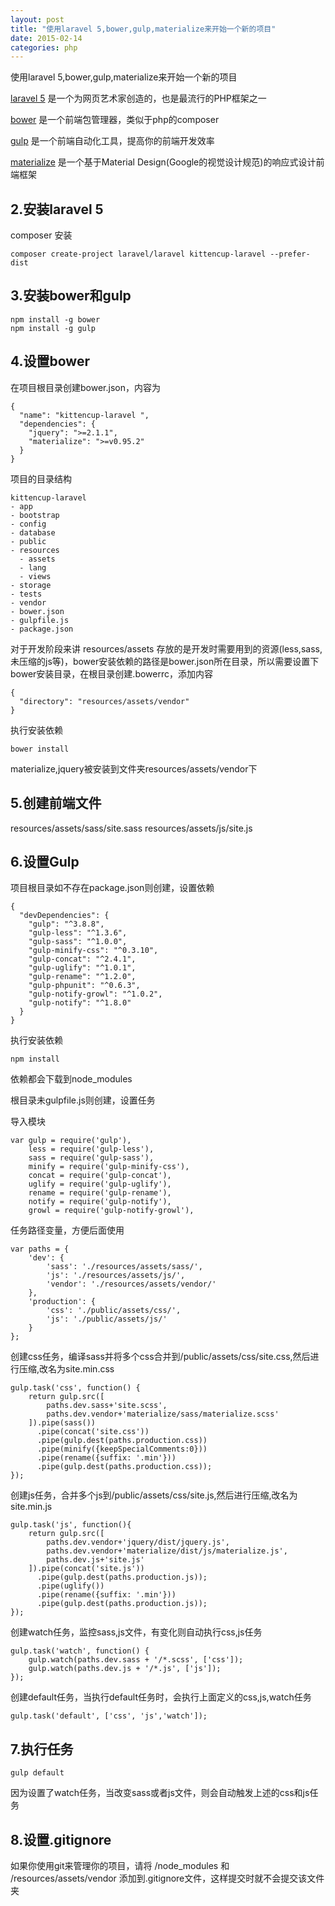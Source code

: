 ```yaml
---
layout: post
title: "使用laravel 5,bower,gulp,materialize来开始一个新的项目"
date: 2015-02-14
categories: php
---
```


使用laravel 5,bower,gulp,materialize来开始一个新的项目

[laravel 5](http://laravel.com/) 是一个为网页艺术家创造的，也是最流行的PHP框架之一

[bower](http://bower.io/) 是一个前端包管理器，类似于php的composer

[gulp](http://gulpjs.com/) 是一个前端自动化工具，提高你的前端开发效率

[materialize](http://materializecss.com/) 是一个基于Material Design(Google的视觉设计规范)的响应式设计前端框架

2.安装laravel 5 
--------
composer 安装

```
composer create-project laravel/laravel kittencup-laravel --prefer-dist
```


3.安装bower和gulp
--------

```
npm install -g bower  
npm install -g gulp  
```

4.设置bower
--------
在项目根目录创建bower.json，内容为

```
{
  "name": "kittencup-laravel ",
  "dependencies": {
    "jquery": ">=2.1.1",
    "materialize": ">=v0.95.2"
  }
}
```

项目的目录结构

```
kittencup-laravel  
- app
- bootstrap
- config
- database
- public
- resources
  - assets
  - lang
  - views
- storage
- tests
- vendor
- bower.json
- gulpfile.js
- package.json
```

对于开发阶段来讲 resources/assets 存放的是开发时需要用到的资源(less,sass,未压缩的js等)，bower安装依赖的路径是bower.json所在目录，所以需要设置下bower安装目录，在根目录创建.bowerrc，添加内容

```
{
  "directory": "resources/assets/vendor"
}
```

执行安装依赖

```
bower install
```
materialize,jquery被安装到文件夹resources/assets/vendor下

5.创建前端文件
--------
resources/assets/sass/site.sass
resources/assets/js/site.js

6.设置Gulp
--------
项目根目录如不存在package.json则创建，设置依赖

```
{
  "devDependencies": {
    "gulp": "^3.8.8",
    "gulp-less": "^1.3.6",
    "gulp-sass": "^1.0.0",
    "gulp-minify-css": "^0.3.10",
    "gulp-concat": "^2.4.1",
    "gulp-uglify": "^1.0.1",
    "gulp-rename": "^1.2.0",
    "gulp-phpunit": "^0.6.3",
    "gulp-notify-growl": "^1.0.2",
    "gulp-notify": "^1.8.0"
  }
}
```

执行安装依赖

```
npm install
```
依赖都会下载到node_modules

根目录未gulpfile.js则创建，设置任务

导入模块

```
var gulp = require('gulp'),
    less = require('gulp-less'),
    sass = require('gulp-sass'),
    minify = require('gulp-minify-css'),
    concat = require('gulp-concat'),
    uglify = require('gulp-uglify'),
    rename = require('gulp-rename'),
    notify = require('gulp-notify'),
    growl = require('gulp-notify-growl'),

```

任务路径变量，方便后面使用

```
var paths = {
    'dev': {
        'sass': './resources/assets/sass/',
        'js': './resources/assets/js/',
        'vendor': './resources/assets/vendor/'
    },
    'production': {
        'css': './public/assets/css/',
        'js': './public/assets/js/'
    }
};

```

创建css任务，编译sass并将多个css合并到/public/assets/css/site.css,然后进行压缩,改名为site.min.css

```
gulp.task('css', function() {
    return gulp.src([
        paths.dev.sass+'site.scss',
        paths.dev.vendor+'materialize/sass/materialize.scss'
    ]).pipe(sass())
      .pipe(concat('site.css'))
      .pipe(gulp.dest(paths.production.css))
      .pipe(minify({keepSpecialComments:0}))
      .pipe(rename({suffix: '.min'}))
      .pipe(gulp.dest(paths.production.css));
});
```

创建js任务，合并多个js到/public/assets/css/site.js,然后进行压缩,改名为site.min.js

```
gulp.task('js', function(){
    return gulp.src([
        paths.dev.vendor+'jquery/dist/jquery.js',
        paths.dev.vendor+'materialize/dist/js/materialize.js',
        paths.dev.js+'site.js'
    ]).pipe(concat('site.js'))
      .pipe(gulp.dest(paths.production.js));
      .pipe(uglify())
      .pipe(rename({suffix: '.min'}))
      .pipe(gulp.dest(paths.production.js));
});
```

创建watch任务，监控sass,js文件，有变化则自动执行css,js任务

```
gulp.task('watch', function() {
    gulp.watch(paths.dev.sass + '/*.scss', ['css']);
    gulp.watch(paths.dev.js + '/*.js', ['js']);
});
```

创建default任务，当执行default任务时，会执行上面定义的css,js,watch任务

```
gulp.task('default', ['css', 'js','watch']);
```

7.执行任务
--------

```
gulp default 
```

因为设置了watch任务，当改变sass或者js文件，则会自动触发上述的css和js任务

8.设置.gitignore
--------
如果你使用git来管理你的项目，请将 /node_modules 和 /resources/assets/vendor 添加到.gitignore文件，这样提交时就不会提交该文件夹









